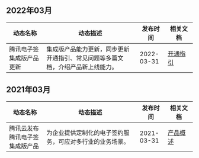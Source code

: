 ## 2022年03月
<table >
<thead>
<tr>
<th width="20%">动态名称</th>
<th width="50%">动态描述</th>
 <th width="15%">发布时间</th>  
<th width="15%">相关文档</th>
</tr>
</thead>
<tbody><tr>
<td>腾讯电子签集成版产品更新</td>
<td> 集成版产品能力更新，同步更新开通指引、常见问题等多篇文档，介绍产品新上线能力。</td>
 <td>2022-03-31</td> 
<td><a href="https://cloud.tencent.com/document/product/1420/53839">开通指引</a>
</td>
</tr>
</tbody></table>

## 2021年03月
<table >
<thead>
<tr>
<th width="20%">动态名称</th>
<th width="50%">动态描述</th>
 <th width="15%">发布时间</th>  
<th width="15%">相关文档</th>
</tr>
</thead>
<tbody><tr>
<td>腾讯云发布腾讯电子签集成版产品</td>
<td >为企业提供定制化的电子签约服务，可应对多行业的业务场景。</td>
 <td>2021-03-31</td> 
<td><a href="https://cloud.tencent.com/document/product/1420/53837">产品概述</a></td>
</tr>
</tbody></table>
